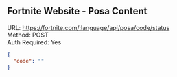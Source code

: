 ## Fortnite Website - Posa Content

URL: https://fortnite.com/:language/api/posa/code/status \
Method: POST \
Auth Required: Yes

```json
{
  "code": ""
}
```
